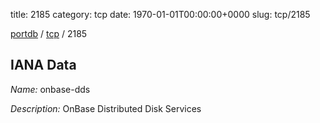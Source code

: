 title: 2185
category: tcp
date: 1970-01-01T00:00:00+0000
slug: tcp/2185

[portdb](/) / [tcp](/category/tcp.html) / 2185


## IANA Data

_Name:_ onbase-dds

_Description:_ OnBase Distributed Disk Services

